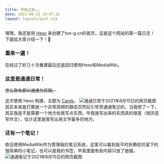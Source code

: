 ```yaml
---
title: 开始之前。。。
date: 2021-08-15 19:47:32
layout: layouts/post.njk
---
```

嘿嘿，我还是用 [Hexo](https://hexo.io/) 来创建了ton-g.cn的首页，这是这个网站的第一篇日志！下面给大家介绍一下！🤗

### 重来一遍！
在经过了好几十次重建最后还是回归使用Hexo和MediaWiki。
### 这里是通通日常！
~~怎么取名都以通通为前辍。~~

这次使用 Hexo 构建，主题为 [Cards](https://hexo.io/docs/writing.html)，
![通通日常于2021年8月15日的网页截图](https://wiki.ton-g.cn/images/9/9b/%E7%BD%91%E9%A1%B5%E6%8D%95%E8%8E%B7_15-8-2021_192632_ton-g.cn.jpeg)
其实本来是打算放一个非常简陋的静态页然后引导至通通笔记的，当我想了一下，其实我是不是需要一个地方给我写点东西，毕竟我写出来的东西真的很差（很厌恶写作文），估计这里是我写出来文字最多的地方。

### 还有一个笔记！
依旧使用MediaWiki作为管理我的笔记系统，这里可以看到我平时折腾挖坑留下的很简单的小笔记，也可以是我的书签，毕竟里面有些内容只放了链接。
![通通笔记于2021年8月15日的网页截图](https://wiki.ton-g.cn/images/9/91/%E7%BD%91%E9%A1%B5%E6%8D%95%E8%8E%B7_15-8-2021_19404_wiki.ton-g.cn.jpeg)
